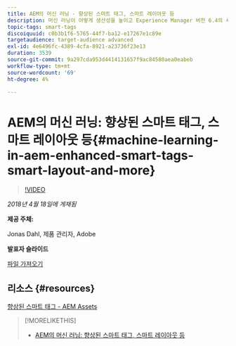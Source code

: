 ```yaml
---
title: AEM의 머신 러닝 - 향상된 스마트 태그, 스마트 레이아웃 등
description: 머신 러닝이 어떻게 생산성을 높이고 Experience Manager 버전 6.4의 새로운 사용 사례를 잠금 해제하는지에 대해 알아봅니다
topic-tags: smart-tags
discoiquuid: c0b3b1f6-5765-44f7-ba12-e17267e1c89e
targetaudience: target-audience advanced
exl-id: 4e6496fc-4389-4cfa-8921-a23736f23e13
duration: 3539
source-git-commit: 9a297cda953d4414131657f9ac84580aea0eabeb
workflow-type: tm+mt
source-wordcount: '69'
ht-degree: 4%

---
```


# AEM의 머신 러닝: 향상된 스마트 태그, 스마트 레이아웃 등{#machine-learning-in-aem-enhanced-smart-tags-smart-layout-and-more}

>[!VIDEO](https://video.tv.adobe.com/v/22255/?quality=9)

*2018년 4월 18일에 게재됨*

**제공 주체:**

Jonas Dahl, 제품 관리자, Adobe

**발표자 슬라이드**

[파일 가져오기](assets/aem+gems+ml+and+ai+in+aem+4+17+18.pdf)

## 리소스 {#resources}

[향상된 스마트 태그 - AEM Assets](https://helpx.adobe.com/experience-manager/6-4/assets/using/enhanced-smart-tags.html)

<!--
[Get back to the Overview](https://helpx.adobe.com/experience-manager/kt/eseminars/gems/aem-index.html)
-->

>[!MORELIKETHIS]
>
>* [AEM의 머신 러닝: 향상된 스마트 태그, 스마트 레이아웃 등](aem-machine-learning.md)
